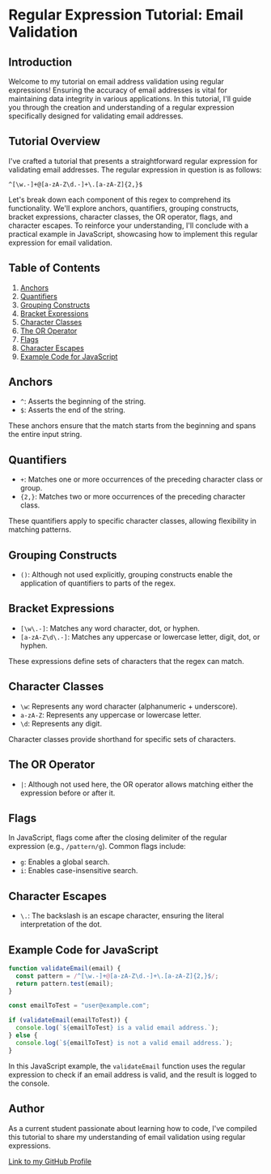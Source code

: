 # Regular Expression Tutorial: Email Validation

## Introduction
Welcome to my tutorial on email address validation using regular expressions! Ensuring the accuracy of email addresses is vital for maintaining data integrity in various applications. In this tutorial, I'll guide you through the creation and understanding of a regular expression specifically designed for validating email addresses.

## Tutorial Overview
I've crafted a tutorial that presents a straightforward regular expression for validating email addresses. The regular expression in question is as follows:

```regex
^[\w.-]+@[a-zA-Z\d.-]+\.[a-zA-Z]{2,}$
```

Let's break down each component of this regex to comprehend its functionality. We'll explore anchors, quantifiers, grouping constructs, bracket expressions, character classes, the OR operator, flags, and character escapes. To reinforce your understanding, I'll conclude with a practical example in JavaScript, showcasing how to implement this regular expression for email validation.

## Table of Contents
1. [Anchors](#anchors)
2. [Quantifiers](#quantifiers)
3. [Grouping Constructs](#grouping-constructs)
4. [Bracket Expressions](#bracket-expressions)
5. [Character Classes](#character-classes)
6. [The OR Operator](#the-or-operator)
7. [Flags](#flags)
8. [Character Escapes](#character-escapes)
9. [Example Code for JavaScript](#example-code-for-javascript)

## Anchors <a name="anchors"></a>
- `^`: Asserts the beginning of the string.
- `$`: Asserts the end of the string.

These anchors ensure that the match starts from the beginning and spans the entire input string.

## Quantifiers <a name="quantifiers"></a>
- `+`: Matches one or more occurrences of the preceding character class or group.
- `{2,}`: Matches two or more occurrences of the preceding character class.

These quantifiers apply to specific character classes, allowing flexibility in matching patterns.

## Grouping Constructs <a name="grouping-constructs"></a>
- `()`: Although not used explicitly, grouping constructs enable the application of quantifiers to parts of the regex.

## Bracket Expressions <a name="bracket-expressions"></a>
- `[\w\.-]`: Matches any word character, dot, or hyphen.
- `[a-zA-Z\d\.-]`: Matches any uppercase or lowercase letter, digit, dot, or hyphen.

These expressions define sets of characters that the regex can match.

## Character Classes <a name="character-classes"></a>
- `\w`: Represents any word character (alphanumeric + underscore).
- `a-zA-Z`: Represents any uppercase or lowercase letter.
- `\d`: Represents any digit.

Character classes provide shorthand for specific sets of characters.

## The OR Operator <a name="the-or-operator"></a>
- `|`: Although not used here, the OR operator allows matching either the expression before or after it.

## Flags <a name="flags"></a>
In JavaScript, flags come after the closing delimiter of the regular expression (e.g., `/pattern/g`). Common flags include:
- `g`: Enables a global search.
- `i`: Enables case-insensitive search.

## Character Escapes <a name="character-escapes"></a>
- `\.`: The backslash is an escape character, ensuring the literal interpretation of the dot.

## Example Code for JavaScript <a name="example-code-for-javascript"></a>
```javascript
function validateEmail(email) {
  const pattern = /^[\w.-]+@[a-zA-Z\d.-]+\.[a-zA-Z]{2,}$/;
  return pattern.test(email);
}

const emailToTest = "user@example.com";

if (validateEmail(emailToTest)) {
  console.log(`${emailToTest} is a valid email address.`);
} else {
  console.log(`${emailToTest} is not a valid email address.`);
}
```

In this JavaScript example, the `validateEmail` function uses the regular expression to check if an email address is valid, and the result is logged to the console.

## Author
As a current student passionate about learning how to code, I've compiled this tutorial to share my understanding of email validation using regular expressions.

[Link to my GitHub Profile](https://github.com/hsolojr)

